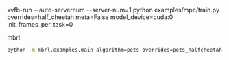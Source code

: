 xvfb-run --auto-servernum --server-num=1  python examples/mpc/train.py overrides=half_cheetah meta=False model_device=cuda:0 init_frames_per_task=0


mbrl:
```bash
python -m mbrl.examples.main algorithm=pets overrides=pets_halfcheetah device="cuda:0" overrides.learned_rewards=True overrides.obs_process_fn=null dynamics_model=gaussian_mlp
```
